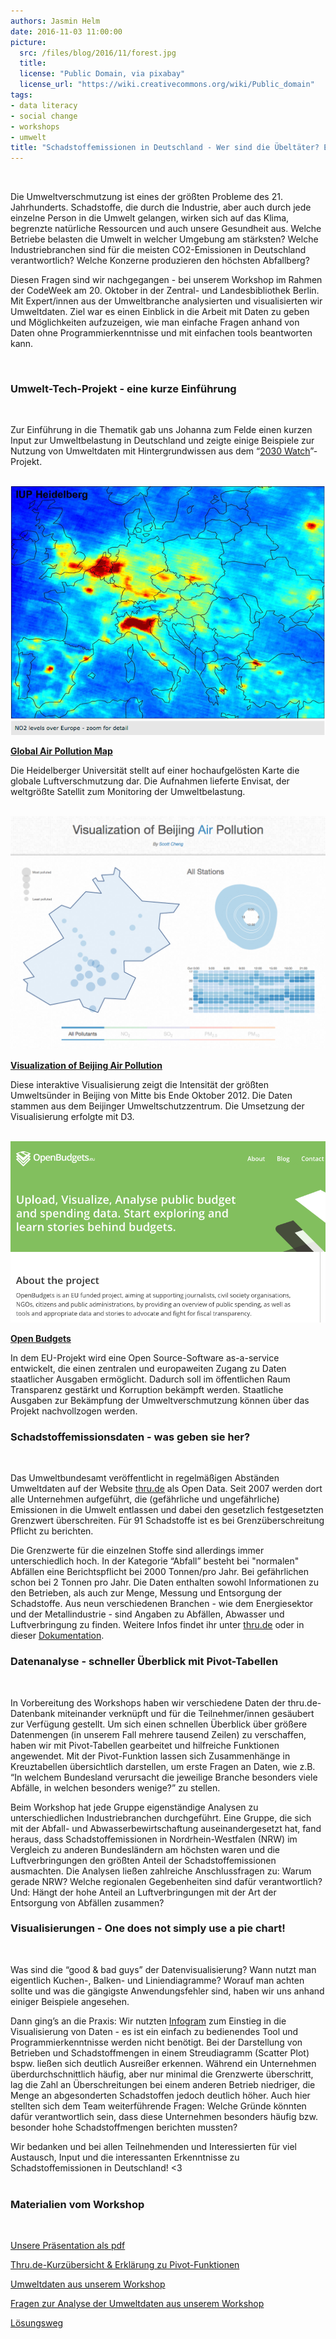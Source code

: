 ```yaml
---
authors: Jasmin Helm
date: 2016-11-03 11:00:00
picture:
  src: /files/blog/2016/11/forest.jpg
  title: 
  license: "Public Domain, via pixabay"
  license_url: "https://wiki.creativecommons.org/wiki/Public_domain"
tags:
- data literacy
- social change
- workshops
- umwelt
title: "Schadstoffemissionen in Deutschland - Wer sind die Übeltäter? Ein Rückblick unseres Workshops zur Analyse und Visualisierung von Umweltdaten"
---
```


<br/>

Die Umweltverschmutzung ist eines der größten Probleme des 21. Jahrhunderts. Schadstoffe, die durch die Industrie, aber auch durch jede einzelne Person in die Umwelt gelangen, wirken sich auf das Klima, begrenzte natürliche Ressourcen und auch unsere Gesundheit aus. Welche Betriebe belasten die Umwelt in welcher Umgebung am stärksten? Welche Industriebranchen sind für die meisten CO2-Emissionen in Deutschland verantwortlich? Welche Konzerne produzieren den höchsten Abfallberg?

Diesen Fragen sind wir nachgegangen - bei unserem Workshop im Rahmen der CodeWeek am 20. Oktober in der Zentral- und Landesbibliothek Berlin. Mit Expert/innen aus der Umweltbranche analysierten und visualisierten wir Umweltdaten. Ziel war es einen Einblick in die Arbeit mit Daten zu geben und Möglichkeiten aufzuzeigen, wie man einfache Fragen anhand von Daten ohne Programmierkenntnisse und mit einfachen tools beantworten kann.

<br/>


### Umwelt-Tech-Projekt - eine kurze Einführung
<br/>

Zur Einführung in die Thematik gab uns Johanna zum Felde  einen kurzen Input zur Umweltbelastung in Deutschland und zeigte einige Beispiele zur Nutzung von Umweltdaten mit Hintergrundwissen aus dem “[2030 Watch](https://2030-watch.de/)”-Projekt.
<br/>
<br/>


![Air Pollution Map](/files/blog/2016/11/globalairpollutionmap.jpg "Air Pollution Map")

[**Global Air Pollution Map**](http://www.esa.int/Our_Activities/Observing_the_Earth/Envisat/Global_air_pollution_map_produced_by_Envisat_s_SCIAMACHY)

Die Heidelberger Universität stellt auf einer hochaufgelösten Karte die globale Luftverschmutzung dar. Die Aufnahmen lieferte Envisat, der weltgrößte Satellit zum Monitoring der Umweltbelastung.
<br/>
<br/>


![Beijing Air Pollution](/files/blog/2016/11/airpollutionbeijing.jpg "Beijing Air Pollution")

[**Visualization of Beijing Air Pollution**](http://scottcheng.github.io/bj-air-vis/)

Diese interaktive Visualisierung zeigt die Intensität der größten Umweltsünder in Beijing von Mitte bis Ende Oktober 2012. Die Daten stammen aus dem Beijinger Umweltschutzzentrum. Die Umsetzung der Visualisierung erfolgte mit D3.
<br/>
<br/>


![Open Budgets](/files/blog/2016/11/openbudgets.jpg "Open Budgets")

[**Open Budgets**](http://openbudgets.eu/)

In dem EU-Projekt wird eine Open Source-Software as-a-service entwickelt, die einen zentralen und europaweiten Zugang zu Daten staatlicher Ausgaben ermöglicht. Dadurch soll im öffentlichen Raum Transparenz gestärkt und Korruption bekämpft werden. Staatliche Ausgaben zur Bekämpfung der Umweltverschmutzung können über das Projekt nachvollzogen werden. 


### Schadstoffemissionsdaten - was geben sie her?
<br/>

Das Umweltbundesamt veröffentlicht in regelmäßigen Abständen Umweltdaten auf der Website [thru.de](http://www.thru.de/index.php?id=421) als Open Data. Seit 2007 werden dort alle Unternehmen aufgeführt, die (gefährliche und ungefährliche) Emissionen in die Umwelt entlassen und dabei den gesetzlich festgesetzten Grenzwert überschreiten. Für 91 Schadstoffe ist es bei Grenzüberschreitung Pflicht zu berichten. 

Die Grenzwerte für die einzelnen Stoffe sind allerdings immer unterschiedlich hoch. In der Kategorie “Abfall” besteht bei "normalen" Abfällen eine Berichtspflicht bei 2000 Tonnen/pro Jahr. Bei gefährlichen schon bei 2 Tonnen pro Jahr. Die Daten enthalten sowohl Informationen zu den Betrieben, als auch zur Menge, Messung und Entsorgung der Schadstoffe. Aus neun verschiedenen Branchen - wie dem Energiesektor und der Metallindustrie - sind Angaben zu Abfällen, Abwasser und Luftverbringung zu finden. Weitere Infos findet ihr unter [thru.de](http://www.thru.de/index.php?id=421) oder in dieser [Dokumentation](http://www.thru.de/fileadmin/SITE_MASTER/content/Dokumente/Downloads/Neu_Kurzanleitung_PRTR_offene_Datenbank_rev1c_150602.pdf).


### Datenanalyse - schneller Überblick mit Pivot-Tabellen
<br/>

In Vorbereitung des Workshops haben wir verschiedene Daten der thru.de-Datenbank miteinander verknüpft und für die Teilnehmer/innen gesäubert zur Verfügung gestellt. Um sich einen schnellen Überblick über größere Datenmengen (in unserem Fall mehrere tausend Zeilen) zu verschaffen, haben wir mit Pivot-Tabellen gearbeitet und hilfreiche Funktionen angewendet. Mit der Pivot-Funktion lassen sich Zusammenhänge in Kreuztabellen übersichtlich darstellen, um erste Fragen an Daten, wie z.B. “In welchem Bundesland verursacht die jeweilige Branche besonders viele Abfälle, in welchen besonders wenige?” zu stellen.

Beim Workshop hat jede Gruppe eigenständige Analysen zu unterschiedlichen Industriebranchen durchgeführt. Eine Gruppe, die sich mit der Abfall- und Abwasserbewirtschaftung auseinandergesetzt hat, fand heraus, dass Schadstoffemissionen in Nordrhein-Westfalen (NRW) im Vergleich zu anderen Bundesländern am höchsten waren und die Luftverbringungen den größten Anteil der Schadstoffemissionen ausmachten. Die Analysen ließen zahlreiche Anschlussfragen zu: Warum gerade NRW? Welche regionalen Gegebenheiten sind dafür verantwortlich? Und: Hängt der hohe Anteil an Luftverbringungen mit der Art der Entsorgung von Abfällen zusammen?


### Visualisierungen - One does not simply use a pie chart!

<br/>


Was sind die “good & bad guys” der Datenvisualisierung? Wann nutzt man eigentlich Kuchen-, Balken- und Liniendiagramme? Worauf man achten sollte und was die gängigste Anwendungsfehler sind, haben wir uns anhand einiger Beispiele angesehen.

Dann ging’s an die Praxis: Wir nutzten [Infogram](https://infogr.am/) zum Einstieg in die Visualisierung von Daten - es ist ein einfach zu bedienendes Tool und Programmierkenntnisse werden nicht benötigt. Bei der Darstellung von Betrieben und Schadstoffmengen in einem Streudiagramm (Scatter Plot) bspw. ließen sich deutlich Ausreißer erkennen. Während ein Unternehmen überdurchschnittlich häufig, aber nur minimal die Grenzwerte überschritt, lag die Zahl an Überschreitungen bei einem anderen Betrieb niedriger, die Menge an abgesonderten Schadstoffen jedoch deutlich höher. Auch hier stellten sich dem Team weiterführende Fragen: Welche Gründe könnten dafür verantwortlich sein, dass diese Unternehmen besonders häufig bzw. besonder hohe Schadstoffmengen berichten mussten?

Wir bedanken und bei allen Teilnehmenden und Interessierten für viel Austausch, Input und die interessanten Erkenntnisse zu Schadstoffemissionen in Deutschland! <3
<br/>
<br/>



### Materialien vom Workshop

<br/>

[Unsere Präsentation als pdf](/files/downloads/workshops/slides-codeweek-1016.pdf)

[Thru.de-Kurzübersicht & Erklärung zu Pivot-Funktionen](/files/downloads/workshops/hintergrund.pdf)

[Umweltdaten aus unserem Workshop](https://drive.google.com/drive/folders/0B8GaLtzJXlwdMm14ZG5nNVpMZ0U?usp=sharing)

[Fragen zur Analyse der Umweltdaten aus unserem Workshop](/files/downloads/workshops/fragen-analyse.pdf)

[Lösungsweg](/files/downloads/workshops/loesungen.pdf)